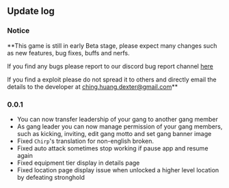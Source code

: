 ## Update log
### Notice
**This game is still in early Beta stage, please expect many changes such as new features, bug fixes, buffs and nerfs.

If you find any bugs please report to our discord bug report channel [here](https://discord.com/channels/1140647450122657812/1146133684022415400)

If you find a exploit please do not spread it to others and directly email the details to the developer at [ching.huang.dexter@gmail.com](mailto:ching.huang.dexter@gmail.com)**

### 0.0.1
- You can now transfer leadership of your gang to another gang member
- As gang leader you can now manage permission of your gang members, such as kicking, inviting, edit gang motto and set gang banner image
- Fixed `Chirp`'s translation for non-english broken.
- Fixed auto attack sometimes stop working if pause app and resume again
- Fixed equipment tier display in details page
- Fixed location page display issue when unlocked a higher level location by defeating stronghold